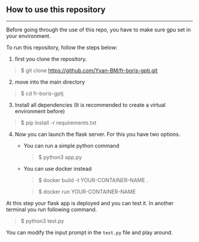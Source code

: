 ## How to use this repository

______

Before going through the use of this repo, you have to make sure gpu set in your environment.

To run this repository, follow the steps below:

1. first you clone the repository.
>$ git clone https://github.com/Yvan-BM/fr-boris-gptj.git

2. move into the main directory
>$ cd fr-boris-gptj

3. Install all dependencies (It is recommended to create a virtual environment before)
>$ pip install -r requirements.txt 

4. Now you can launch the flask server. For this you have two options.
    - You can run a simple python command
        >$ python3 app.py
    - You can use docker instead
        >$ docker build -t YOUR-CONTAINER-NAME .

        >$ docker run YOUR-CONTAINER-NAME

At this step your flask app is deployed and you can test it. In another terminal you run following command.
>$ python3 test.py

You can modify the input prompt in the `test.py` file and play around.